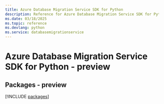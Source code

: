 ```yaml
---
title: Azure Database Migration Service SDK for Python
description: Reference for Azure Database Migration Service SDK for Python
ms.date: 03/18/2025
ms.topic: reference
ms.devlang: python
ms.service: databasemigrationservice
---
```

# Azure Database Migration Service SDK for Python - preview
## Packages - preview
[!INCLUDE [packages](database-migration-service-index.md)]